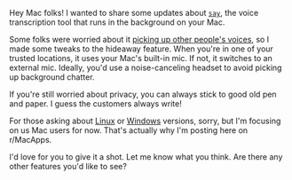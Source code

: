 Hey Mac folks! I wanted to share some updates about [`say`](https://github.com/8ta4/say), the voice transcription tool that runs in the background on your Mac.

Some folks were worried about it [picking up other people's voices](https://old.reddit.com/r/selfhosted/comments/1efk5a7/i_created_say_a_247_voice_transcription_tool/lfm82ew), so I made some tweaks to the hideaway feature. When you're in one of your trusted locations, it uses your Mac's built-in mic. If not, it switches to an external mic. Ideally, you'd use a noise-canceling headset to avoid picking up background chatter.

If you're still worried about privacy, you can always stick to good old pen and paper. I guess the customers always write!

For those asking about [Linux](https://old.reddit.com/r/selfhosted/comments/1efk5a7/i_created_say_a_247_voice_transcription_tool/lfoaty1) or [Windows](https://old.reddit.com/r/selfhosted/comments/1efk5a7/i_created_say_a_247_voice_transcription_tool/lflrfem) versions, sorry, but I'm focusing on us Mac users for now. That's actually why I'm posting here on r/MacApps.

I'd love for you to give it a shot. Let me know what you think. Are there any other features you'd like to see?
